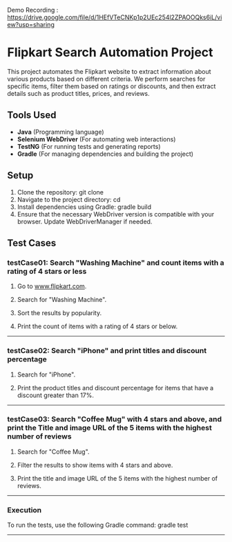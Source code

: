 Demo Recording : https://drive.google.com/file/d/1HEfVTeCNKp1p2UEc254l2ZPAOOQks6iL/view?usp=sharing

# Flipkart Search Automation Project

This project automates the Flipkart website to extract information about various products based on different criteria. We perform searches for specific items, filter them based on ratings or discounts, and then extract details such as product titles, prices, and reviews.

## Tools Used
- **Java** (Programming language)
- **Selenium WebDriver** (For automating web interactions)
- **TestNG** (For running tests and generating reports)
- **Gradle** (For managing dependencies and building the project)

## Setup

1. Clone the repository:
     git clone <repository-url>
2. Navigate to the project directory:
     cd <project-directory>
3. Install dependencies using Gradle:
     gradle build
4. Ensure that the necessary WebDriver version is compatible with your browser. Update WebDriverManager if needed.

## Test Cases

### testCase01: Search "Washing Machine" and count items with a rating of 4 stars or less

1. Go to www.flipkart.com.

2. Search for "Washing Machine".

3. Sort the results by popularity.

4. Print the count of items with a rating of 4 stars or below.

-----------------------------------------------------------------------------------------------------------------------------------------

### testCase02: Search "iPhone" and print titles and discount percentage

1. Search for "iPhone".

2. Print the product titles and discount percentage for items that have a discount greater than 17%.

-----------------------------------------------------------------------------------------------------------------------------------------

### testCase03: Search "Coffee Mug" with 4 stars and above, and print the Title and image URL of the 5 items with the highest number of reviews

1. Search for "Coffee Mug".

2. Filter the results to show items with 4 stars and above.

3. Print the title and image URL of the 5 items with the highest number of reviews.

------------------------------------------------------------------------------------------------------------------------------------------

### Execution
To run the tests, use the following Gradle command: gradle test

------------------------------------------------------------------------------------------------------------------------------------------


